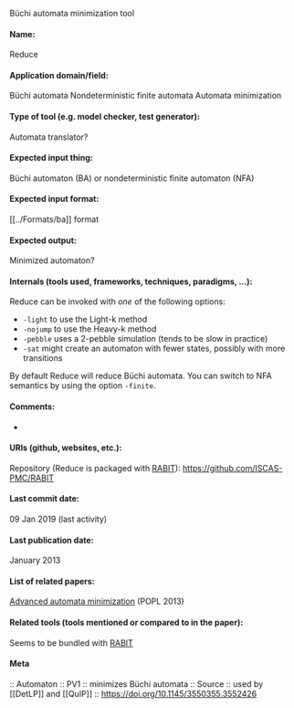 Büchi automata minimization tool

#### Name:
Reduce

#### Application domain/field:
Büchi automata
Nondeterministic finite automata
Automata minimization

#### Type of tool (e.g. model checker, test generator):
Automata translator?

#### Expected input thing:
Büchi automaton (BA) or nondeterministic finite automaton (NFA)

#### Expected input format:
[[../Formats/ba]] format

#### Expected output:
Minimized automaton?

#### Internals (tools used, frameworks, techniques, paradigms, ...):
Reduce can be invoked with *one* of the following options:
- `-light`  to use the Light-k method
- `-nojump` to use the Heavy-k method
- `-pebble` uses a 2-pebble simulation (tends to be slow in practice)
- `-sat` might create an automaton with fewer states, possibly with more transitions

By default Reduce will reduce Büchi automata. You can switch to NFA semantics by using the option `-finite`.

#### Comments:
-

#### URIs (github, websites, etc.):
Repository (Reduce is packaged with [RABIT](RABIT.md)): https://github.com/ISCAS-PMC/RABIT

#### Last commit date:
09 Jan 2019 (last activity)

#### Last publication date:
January 2013

#### List of related papers:
[Advanced automata minimization](https://doi.org/10.1145/2480359.2429079) (POPL 2013)

#### Related tools (tools mentioned or compared to in the paper):
Seems to be bundled with [RABIT](RABIT.md)

#### Meta
:: Automaton
:: PV1 :: minimizes Büchi automata
:: Source :: used by [[DetLP]] and [[QuIP]] :: https://doi.org/10.1145/3550355.3552426
